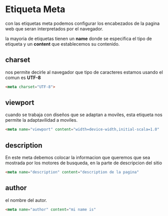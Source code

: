 # Etiqueta Meta

con las etiquetas meta podemos configurar los encabezados de la pagina web que seran interpretados por el navegador. 

la mayoria de etiquetas tienen un **name** donde se especifica el tipo de etiqueta y un **content** que establecemos su contenido.

## charset

nos permite decirle al navegador que tipo de caracteres estamos usando el comun es **UTF-8**

```HTML
<meta charset="UTF-8">
```

## viewport

cuando se trabaja con diseños que se adaptan a moviles, esta etiqueta nos permite la adaptavilidad a moviles.

```HTML
<meta name="viewport" content="width=device-width,initial-scala=1.0"
```

## description

En este meta debemos colocar la informacion que queremos que sea mostrada por los motores de busqueda, en la parte de descripcion del sitio

```HTML
<meta name="description" content="description de la pagina"
```

## author
el nombre del autor.
```HTML
<meta name="author" content="mi name is"
```